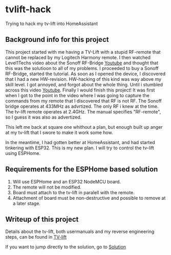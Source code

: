 # tvlift-hack
Trying to hack my tv-lift into HomeAssistant

## Background info for this project
This project started with me having a TV-Lift with a stupid RF-remote that cannot be replaced by my Logitech Harmony remote. I then watched Level1Techs video about the Sonoff RF-Bridge [Youtube](https://www.youtube.com/watch?v=Si2vt6fCTUY) and thought that this was the solutioon to all of my problems. I proceeded to buy a Sonoff RF-Bridge, started the tutorial. As soon as I opened the device, I discovered that I had a new HW-revision. HW-hacking of this kind was way above my skill level. I got annoyed, and forgot about the whole thing.
Until i stumbled across this video [Youtube](https://youtu.be/k-FLN1cM4jk?si=Mh5JG8W0j0KNtHbd). Finally I would finish this project!
It was first when I got to the point in the video where I was going to capture the commands from my remote that I discovered that RF is not RF. The Sonoff bridge operates at 433MHz as advrtized. The only RF i knew at the time. The tv-lift remote operates at 2.4GHz. The manual specifies "RF-remote", so I guess it was also as advertized.

This left me back at square one whithout a plan, but enough built up anger at my tv-lift that I swore to make it work some how.

In the meantime, I had gotten better at HomeAssistant, and had started tinkering with ESP32.
This is my new plan. I will try to control the tv-lift using ESPHome.

## Requirements for the ESPHome based solution
1. Will use ESPHome and an  ESP32 NodeMCU board.
2. The remote will not be modified.
3. Board must attach to the tv-lift in paralell with the remote.
4. Attachment of board must be non-destructive and possible to remove at a later stage.

## Writeup of this project
Details about the tv-lift, both usermanuals and my reverse engineering steps, can be found in [TV-lift](./TV-lift/)

If you want to jump directly to the solution, go to [Solution](./Solution)
